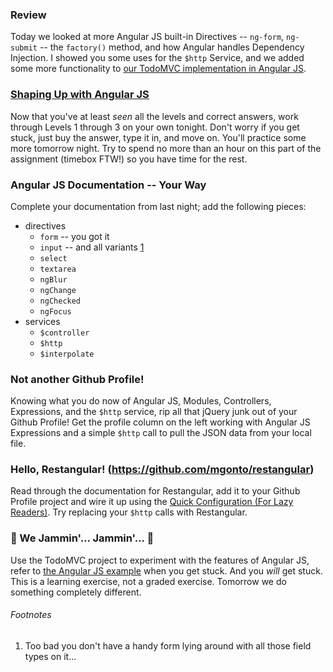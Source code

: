 ### Review

Today we looked at more Angular JS built-in Directives -- `ng-form`, `ng-submit` -- the `factory()` method, and how Angular handles Dependency Injection. I showed you some uses for the `$http` Service, and we added some more functionality to [our TodoMVC implementation in Angular JS](https://github.com/TheIronYard--Orlando/FEE--2014--FALL/Dojos/2014-11-18/).

### [Shaping Up with Angular JS](http://j.mp/codeschool--angularjs)

Now that you've at least _seen_ all the levels and correct answers, work through Levels 1 through 3 on your own tonight. Don't worry if you get stuck, just buy the answer, type it in, and move on. You'll practice some more tomorrow night. Try to spend no more than an hour on this part of the assignment (timebox FTW!) so you have time for the rest.

### Angular JS Documentation -- Your Way

Complete your documentation from last night; add the following pieces:

* directives
  * `form` -- you got it
  * `input` -- and all variants [1](#footnotes)
  * `select`
  * `textarea`
  * `ngBlur`
  * `ngChange`
  * `ngChecked`
  * `ngFocus`
* services
  * `$controller`
  * `$http`
  * `$interpolate`
  
### Not another Github Profile!

Knowing what you do now of Angular JS, Modules, Controllers, Expressions, and the `$http` service, rip all that jQuery junk out of your Github Profile! Get the profile column on the left working with Angular JS Expressions and a simple `$http` call to pull the JSON data from your local file.

### Hello, Restangular! (https://github.com/mgonto/restangular)

Read through the documentation for Restangular, add it to your Github Profile project and wire it up using the [Quick Configuration (For Lazy Readers)](https://github.com/mgonto/restangular#quick-configuration-for-lazy-readers). Try replacing your `$http` calls with Restangular.

### :musical_note: We Jammin'... Jammin'... :musical_note: 

Use the TodoMVC project to experiment with the features of Angular JS, refer to [the Angular JS example](https://github.com/tastejs/todomvc/tree/master/examples/angularjs) when you get stuck. And you _will_ get stuck. This is a learning exercise, not a graded exercise. Tomorrow we do something completely different.

###### Footnotes

1. Too bad you don't have a handy form lying around with all those field types on it...
